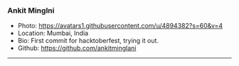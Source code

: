 ### Ankit Minglni
- Photo: https://avatars1.githubusercontent.com/u/4894382?s=60&v=4
- Location: Mumbai, India
- Bio: First commit for hacktoberfest, trying it out.
- Github: https://github.com/ankitminglani
***
